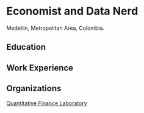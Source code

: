 # Economist and Data Nerd
Medellin, Metropolitan Area, Colombia.


## Education

## Work Experience

## Organizations
[Quantitative Finance Laboratory](https://github.com/QuantitativeFinanceLab)
